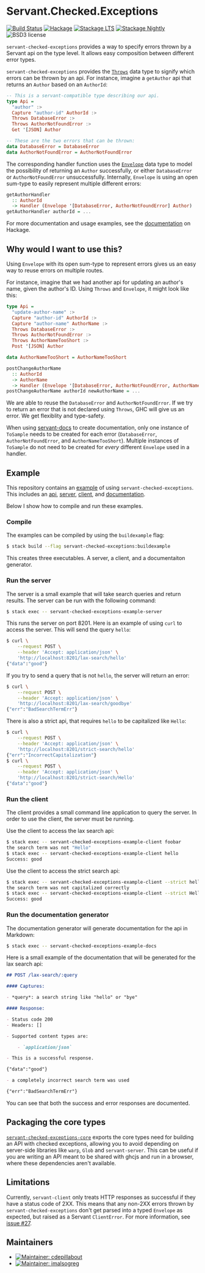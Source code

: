 
Servant.Checked.Exceptions
==========================

[![Build Status](https://secure.travis-ci.org/cdepillabout/servant-checked-exceptions.svg)](http://travis-ci.org/cdepillabout/servant-checked-exceptions)
[![Hackage](https://img.shields.io/hackage/v/servant-checked-exceptions.svg)](https://hackage.haskell.org/package/servant-checked-exceptions)
[![Stackage LTS](http://stackage.org/package/servant-checked-exceptions/badge/lts)](http://stackage.org/lts/package/servant-checked-exceptions)
[![Stackage Nightly](http://stackage.org/package/servant-checked-exceptions/badge/nightly)](http://stackage.org/nightly/package/servant-checked-exceptions)
![BSD3 license](https://img.shields.io/badge/license-BSD3-blue.svg)

`servant-checked-exceptions` provides a way to specify errors thrown by a
Servant api on the type level.  It allows easy composition between different
error types.

`servant-checked-exceptions` provides the
[`Throws`](https://hackage.haskell.org/package/servant-checked-exceptions/docs/Servant-Checked-Exceptions.html#t:Throws)
data type to signify which errors can be thrown by an api.  For instance,
imagine a `getAuthor` api that returns an `Author` based on an `AuthorId`:

```haskell
-- This is a servant-compatible type describing our api.
type Api =
  "author" :>
  Capture "author-id" AuthorId :>
  Throws DatabaseError :>
  Throws AuthorNotFoundError :>
  Get '[JSON] Author

-- These are the two errors that can be thrown:
data DatabaseError = DatabaseError
data AuthorNotFoundError = AuthorNotFoundError
```

The corresponding handler function uses the
[`Envelope`](https://hackage.haskell.org/package/servant-checked-exceptions/docs/Servant-Checked-Exceptions.html#t:Envelope)
data type to model the possibility of returning an `Author` successfully, or
either `DatabaseError` or `AuthorNotFoundError` unsuccessfully.
Internally, `Envelope` is using an open sum-type to easily represent multiple
different errors:

```haskell
getAuthorHandler
  :: AuthorId
  -> Handler (Envelope '[DatabaseError, AuthorNotFoundError] Author)
getAuthorHandler authorId = ...
```

For more documentation and usage examples, see the
[documentation](https://hackage.haskell.org/package/servant-checked-exceptions) on Hackage.

## Why would I want to use this?

Using `Envelope` with its open sum-type to represent errors gives us an easy
way to reuse errors on multiple routes.

For instance, imagine that we had another api for updating an author's name,
given the author's ID.  Using `Throws` and `Envelope`, it might look like this:

```haskell
type Api =
  "update-author-name" :>
  Capture "author-id" AuthorId :>
  Capture "author-name" AuthorName :>
  Throws DatabaseError :>
  Throws AuthorNotFoundError :>
  Throws AuthorNameTooShort :>
  Post '[JSON] Author

data AuthorNameTooShort = AuthorNameTooShort

postChangeAuthorName
  :: AuthorId
  -> AuthorName
  -> Handler (Envelope '[DatabaseError, AuthorNotFoundError, AuthorNameTooShort] Author)
postChangeAuthorName authorId newAuthorName = ...
```

We are able to reuse the `DatabaseError` and `AuthorNotFoundError`.  If we try
to return an error that is not declared using `Throws`, GHC will give us an
error.  We get flexiblity and type-safety.

When using [servant-docs](https://hackage.haskell.org/package/servant-docs) to
create documentation, only one instance of `ToSample` needs to be created for
each error (`DatabaseError`, `AuthorNotFoundError`, and `AuthorNameTooShort`).
Multiple instances of `ToSample` do not need to be created for _every_
different `Envelope` used in a handler.

## Example

This repository contains an [example](example/) of using
`servant-checked-exceptions`.  This includes an [api](example/Api.hs),
[server](example/Server.hs), [client](example/Client.hs), and
[documentation](example/Docs.hs).

Below I show how to compile and run these examples.

### Compile

The examples can be compiled by using the `buildexample` flag:

```sh
$ stack build --flag servant-checked-exceptions:buildexample
```

This creates three executables.  A server, a client, and a documentaiton
generator.

### Run the server

The server is a small example that will take search queries and return results.
The server can be run with the following command:

```sh
$ stack exec -- servant-checked-exceptions-example-server
```

This runs the server on port 8201.  Here is an example of using `curl` to
access the server.  This will send the query `hello`:

```sh
$ curl \
    --request POST \
    --header 'Accept: application/json' \
    'http://localhost:8201/lax-search/hello'
{"data":"good"}
```

If you try to send a query that is not `hello`, the server will return an error:

```sh
$ curl \
    --request POST \
    --header 'Accept: application/json' \
    'http://localhost:8201/lax-search/goodbye'
{"err":"BadSearchTermErr"}
```

There is also a strict api, that requires `hello` to be capitalized like `Hello`:

```sh
$ curl \
    --request POST \
    --header 'Accept: application/json' \
    'http://localhost:8201/strict-search/hello'
{"err":"IncorrectCapitalization"}
$ curl \
    --request POST \
    --header 'Accept: application/json' \
    'http://localhost:8201/strict-search/Hello'
{"data":"good"}
```

### Run the client

The client provides a small command line application to query the server.  In
order to use the client, the server must be running.

Use the client to access the lax search api:

```sh
$ stack exec -- servant-checked-exceptions-example-client foobar
the search term was not "Hello"
$ stack exec -- servant-checked-exceptions-example-client hello
Success: good
```

Use the client to access the strict search api:

```sh
$ stack exec -- servant-checked-exceptions-example-client --strict hello
the search term was not capitalized correctly
$ stack exec -- servant-checked-exceptions-example-client --strict Hello
Success: good
```

### Run the documentation generator

The documentation generator will generate documentation for the api in Markdown:

```sh
$ stack exec -- servant-checked-exceptions-example-docs
```

Here is a small example of the documentation that will be generated for the lax
search api:

```markdown
## POST /lax-search/:query

#### Captures:

- *query*: a search string like "hello" or "bye"

#### Response:

- Status code 200
- Headers: []

- Supported content types are:

    - `application/json`

- This is a successful response.

{"data":"good"}

- a completely incorrect search term was used

{"err":"BadSearchTermErr"}
```

You can see that both the success and error responses are documented.

## Packaging the core types

[`servant-checked-exceptions-core`](https://hackage.haskell.org/package/servant-checked-exceptions-core)
exports the core types need for building an API with checked exceptions,
allowing you to avoid depending on server-side libraries like `warp`, `Glob`
and `servant-server`. This can be useful if you are writing an API meant to be
shared with ghcjs and run in a browser, where these dependencies aren't
available.

## Limitations

Currently, `servant-client` only treats HTTP responses as successful if they
have a status code of 2XX.  This means that any non-2XX errors thrown by
`servant-checked-exceptions` don't get parsed into a typed `Envelope` as
expected, but raised as a Servant `ClientError`.  For more information, see
[issue #27](https://github.com/cdepillabout/servant-checked-exceptions/issues/27).

## Maintainers

- [![Maintainer: cdepillabout](https://img.shields.io/badge/maintainer-cdepillabout-lightgrey.svg)](http://github.com/cdepillabout)
- [![Maintainer: imalsogreg](https://img.shields.io/badge/maintainer-imalsogreg-lightgrey.svg)](http://github.com/imalsogreg)
